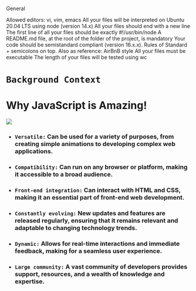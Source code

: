 General


Allowed editors: vi, vim, emacs
All your files will be interpreted on Ubuntu 20.04 LTS using node (version 14.x)
All your files should end with a new line
The first line of all your files should be exactly #!/usr/bin/node
A README.md file, at the root of the folder of the project, is mandatory
Your code should be semistandard compliant (version 16.x.x). Rules of Standard + semicolons on top. Also as reference: AirBnB style
All your files must be executable
The length of your files will be tested using wc

# `Background Context`
# Why JavaScript is Amazing!
![](https://iwearshorts.com/wp-content/uploads/2015/05/javascript-site-1070x580.jpg)
- ### `Versatile:` Can be used for a variety of purposes, from creating simple animations to developing complex web applications.
- ### `Compatibility:` Can run on any browser or platform, making it accessible to a broad audience.
- ### `Front-end integration:` Can interact with HTML and CSS, making it an essential part of front-end web development.
- ### `Constantly evolving:` New updates and features are released regularly, ensuring that it remains relevant and adaptable to changing technology trends.
- ### `Dynamic:` Allows for real-time interactions and immediate feedback, making for a seamless user experience.
- ### `Large community:` A vast community of developers provides support, resources, and a wealth of knowledge and expertise.


